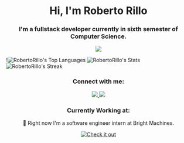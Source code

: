 
<h1 align="center">Hi, I'm Roberto Rillo</h1>

<h3 align="center">I'm a fullstack developer currently in sixth semester of Computer Science.</h3>


<p align="center">
    <img src="https://skillicons.dev/icons?i=python,cpp,javascript,html,css,react,angular,sql,fastapi,nodejs,docker,kubernetes,linux" />
</p>


!![RobertoRillo's Top Languages](https://github-readme-stats.vercel.app/api/top-langs/?username=RobertoRillo&theme=vue-dark&show_icons=true&hide_border=true&layout=compact)
![RobertoRillo's Stats](https://github-readme-stats.vercel.app/api?username=RobertoRillo&theme=vue-dark&show_icons=true&hide_border=true&count_private=true)
![RobertoRillo's Streak](https://github-readme-streak-stats.herokuapp.com/?user=RobertoRillo&theme=vue-dark&hide_border=true)

<h3 align="center">Connect with me:</h3>

<p align="center">
    <a href="https://www.linkedin.com/in/roberto-rillo-344111291/">
        <img src="https://skillicons.dev/icons?i=linkedin" />
    </a>
    <a href="mailto:robertorillomx@gmail.com">
        <img src="https://skillicons.dev/icons?i=gmail" />
    </a>

</p>

<h3 align="center">Currently Working at:</h3>

<p align="center">🤖 Right now I'm a software engineer intern at Bright Machines.</p>


<p align="center">
    <a href="https://www.brightmachines.com/">
        <img src="https://img.shields.io/badge/Repository-Check it out-blueviolet?style=for-the-badge" alt="Check it out" />
    </a>
</p>
<!--
**PaolaFelix/PaolaFelix** is a ✨ _special_ ✨ repository because its `README.md` (this file) appears on your GitHub profile.

Here are some ideas to get you started:

- 🔭 I’m currently working on ...
- 🌱 I’m currently learning ...
- 👯 I’m looking to collaborate on ...
- 🤔 I’m looking for help with ...
- 💬 Ask me about ...
- 📫 How to reach me: ...
- 😄 Pronouns: ...
- ⚡ Fun fact: ...
-->
